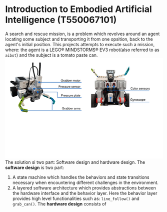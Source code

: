 # Introduction to Embodied Artificial Intelligence (T550067101)
A search and rescue mission, is a problem which revolves around an agent locating some subject and transporting it from one opsition, back to the agent's initial position.
This projects attempts to execute such a mission, where: the agent is a LEGO® MINDSTORMS® EV3 robot(also referred to as `aibot`) and the subject is a tomato paste can. 
![aibot](docs/fig/combined_git_img.png)
The solution si two part: Software design and hardware design.
The **software design** is two part: 
1. A state machine which handles the behaviors and state transitions necessary when encountering different challenges in the environment.
2. A layered software architecture which provides abstractions between the hardware interface and the behavior layer. 
Here the behavior layer provides high level functionalities such as: `line_follow()` and `grab_can()`.
The **hardware design** consists of 
